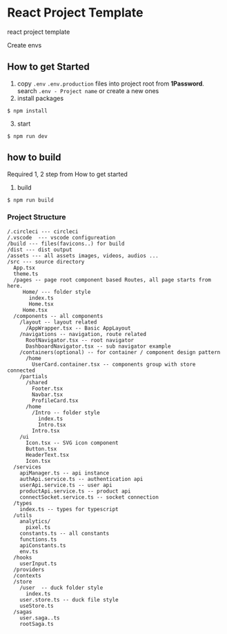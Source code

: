 # React Project Template

react project template



Create envs



## How to get Started

1. copy `.env` `.env.production` files into project root from **1Password**.  search `.env - Project name` or create a new ones
2. install packages

```
$ npm install 
```



3. start 

```
$ npm run dev
```



## how to build 

Required 1, 2 step from How to get started

1. build 

```
$ npm run build
```







### Project Structure

```
/.circleci --- circleci 
/.vscode  --- vscode configureation
/build --- files(favicons..) for build 
/dist --- dist output 
/assets --- all assets images, videos, audios ...
/src --- source directory
  App.tsx
  theme.ts
  /pages -- page root component based Routes, all page starts from here.
     Home/ --- folder style
       index.ts
       Home.tsx
     Home.tsx
  /components -- all components
    /layout -- layout related
      /AppWrapper.tsx -- Basic AppLayout
    /navigations -- navigation, route related
      RootNavigator.tsx -- root navigator
      DashboardNavigator.tsx -- sub navigator example
    /containers(optional) -- for container / component design pattern
      /home
        UserCard.container.tsx -- components group with store connected
    /partials 
      /shared
        Footer.tsx
        Navbar.tsx
        ProfileCard.tsx
      /home
        /Intro -- folder style
          index.ts
          Intro.tsx
        Intro.tsx
    /ui
      Icon.tsx -- SVG icon component
      Button.tsx
      HeaderText.tsx
      Icon.tsx
  /services
    apiManager.ts -- api instance 
    authApi.service.ts -- authentication api
    userApi.service.ts -- user api
    productApi.service.ts -- product api 
    connectSocket.service.ts -- socket connection 
  /types
    index.ts -- types for typescript
  /utils 
    analytics/
      pixel.ts
    constants.ts -- all constants
    functions.ts
    apiConstants.ts
    env.ts
  /hooks
    userInput.ts
  /providers
  /contexts
  /store
    /user  -- duck folder style
      index.ts
    user.store.ts -- duck file style
    useStore.ts
  /sagas
  	user.saga..ts
    rootSaga.ts
 
    
```

